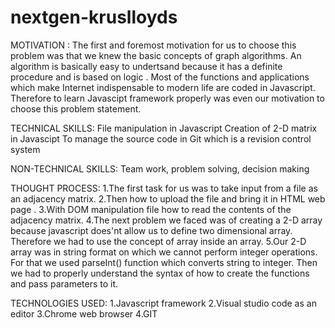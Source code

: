 # nextgen-kruslloyds

MOTIVATION :
The first and foremost motivation for us to choose this problem was that we knew  the basic concepts of graph algorithms.
An algorithm is basically easy to undertsand because it has a definite procedure  and is based on logic .
Most of the functions and applications which make Internet indispensable to modern life are coded in Javascript.
Therefore to learn Javascipt framework properly was even our motivation to choose this problem statement.


TECHNICAL SKILLS:
File manipulation in Javascript
Creation of 2-D matrix in Javascipt
To manage the source code in Git which is a revision control system


NON-TECHNICAL SKILLS:
Team work, problem solving, decision making


THOUGHT PROCESS:
1.The first task for us was to take input from a file as an adjacency matrix.
2.Then how to upload the file and bring it in HTML web page .
3.With DOM manipulation file how to read the contents of the adjacency matrix.
4.The next problem we faced was of creating a 2-D array because javascript does'nt allow us to define two dimensional array.
  Therefore we had to use the concept of array inside an array.
5.Our 2-D array was in string format on which we cannot perform integer operations.
  For that we used parseInt() function which converts string to integer.
  Then we had to properly understand the syntax of how to create the functions and pass parameters to it.
  
  
TECHNOLOGIES USED:
1.Javascript framework 
2.Visual studio code as an editor
3.Chrome web browser
4.GIT 
